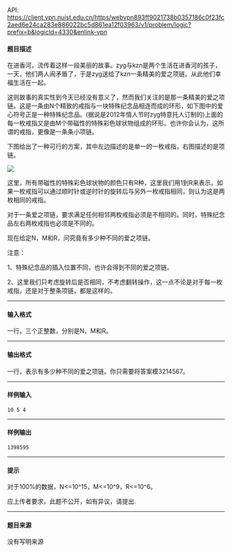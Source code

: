 API: https://client.vpn.nuist.edu.cn/https/webvpn893ff9021738b0357186c0f23fc2aed6e24ca283e886022bc5d861ea12f03963/v1/problem/logic?prefix=b&logicId=4330&enlink-vpn

#### 题目描述

在进香河，流传着这样一段美丽的故事。zyg与kzn是两个生活在进香河的孩子，一天，他们两人闹矛盾了，于是zyg送给了kzn一条精美的爱之项链。从此他们幸福生活在一起。 

这则故事的真实性到今天已经没有意义了，然而我们关注的是那一条精美的爱之项链。这是一条由N个精致的戒指与一块特殊纪念品相连而成的环形，如下图中的爱心符号正是一种特殊纪念品。(据说是2012年情人节时zyg特意托人订制的)上面的每一枚戒指又是由M个带磁性的特殊彩色球状物组成的环形。也许你会认为，这所谓的戒指，更像是一条条小项链。 

下图给出了一种可行的方案，其中左边描述的是单一的一枚戒指，右图描述的是项链。 

![](../file/4330_0.jpg)

这里，所有带磁性的特殊彩色球状物的颜色只有R种，这里我们用1到R来表示。如果一枚戒指可以通过顺时针或逆时针的旋转后与另外一枚戒指相同，则认为这是两枚相同的戒指。 

对于一条爱之项链，要求满足任何相邻两枚戒指必须是不相同的。同时，特殊纪念品左右两枚戒指也必须是不同的。 

现在给定N，M和R，问究竟有多少种不同的爱之项链。 

注意： 

1、特殊纪念品的插入位置不同，也许会得到不同的爱之项链。 

2、这里我们只考虑旋转后是否相同，不考虑翻转操作，这一点不论是对于每一枚戒指，还是对于整条项链，都是这样的。 

---

#### 输入格式

一行，三个正整数，分别是N，M和R。 

---

#### 输出格式

一行，表示有多少种不同的爱之项链。你只需要将答案模3214567。 

---

#### 样例输入
```
10 5 4 
```

---

#### 样例输出
```
1398595 
```

---

#### 提示

对于100%的数据，N<=10^15，M<=10^9，R<=10^6。 

应上传者要求，此题不公开，如有异议，请提出.

---

#### 题目来源

没有写明来源